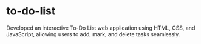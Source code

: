 # to-do-list
 Developed an interactive To-Do List web application using HTML, CSS, and JavaScript, allowing users to add, mark, and delete tasks seamlessly. 
